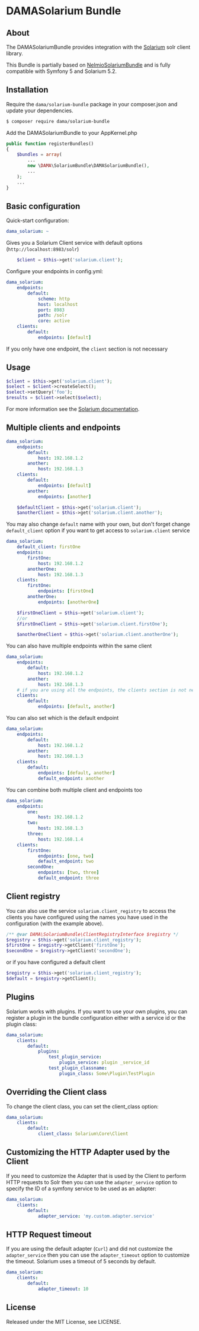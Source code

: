 # DAMASolarium Bundle

## About

The DAMASolariumBundle provides integration with the [Solarium](http://www.solarium-project.org)
solr client library.

This Bundle is partially based on [NelmioSolariumBundle](https://github.com/nelmio/NelmioSolariumBundle) and is fully compatible with Symfony 5 and Solarium 5.2.

## Installation

Require the `dama/solarium-bundle` package in your composer.json and update your dependencies.

```sh
$ composer require dama/solarium-bundle
```

Add the DAMASolariumBundle to your AppKernel.php

```php
public function registerBundles()
{
    $bundles = array(
        ...
        new \DAMA\SolariumBundle\DAMASolariumBundle(),
        ...
    );
    ...
}
```

## Basic configuration

Quick-start configuration:

```yaml
dama_solarium: ~
```

Gives you a Solarium Client service with default options (`http://localhost:8983/solr`)

```php
    $client = $this->get('solarium.client');
```

Configure your endpoints in config.yml:

```yaml
dama_solarium:
    endpoints:
        default:
            scheme: http
            host: localhost
            port: 8983
            path: /solr
            core: active
    clients:
        default:
            endpoints: [default]
```

If you only have one endpoint, the ```client``` section is not necessary

## Usage

```php
$client = $this->get('solarium.client');
$select = $client->createSelect();
$select->setQuery('foo');
$results = $client->select($select);
```

For more information see the [Solarium documentation](http://solarium.readthedocs.io/en/stable/).

## Multiple clients and endpoints

```yaml
dama_solarium:
    endpoints:
        default:
            host: 192.168.1.2
        another:
            host: 192.168.1.3
    clients:
        default:
            endpoints: [default]
        another:
            endpoints: [another]
```

```php
    $defaultClient = $this->get('solarium.client');
    $anotherClient = $this->get('solarium.client.another');
```

You may also change `default` name with your own, but don't forget change `default_client` option if you want to get access to
`solarium.client` service

```yaml
dama_solarium:
    default_client: firstOne
    endpoints:
        firstOne:
            host: 192.168.1.2
        anotherOne:
            host: 192.168.1.3
    clients:
        firstOne:
            endpoints: [firstOne]
        anotherOne:
            endpoints: [anotherOne]
```

```php
    $firstOneClient = $this->get('solarium.client');
    //or
    $firstOneClient = $this->get('solarium.client.firstOne');

    $anotherOneClient = $this->get('solarium.client.anotherOne');
```

You can also have multiple endpoints within the same client

```yaml
dama_solarium:
    endpoints:
        default:
            host: 192.168.1.2
        another:
            host: 192.168.1.3
    # if you are using all the endpoints, the clients section is not necessary
    clients:
        default:
            endpoints: [default, another]
```

You can also set which is the default endpoint

```yaml
dama_solarium:
    endpoints:
        default:
            host: 192.168.1.2
        another:
            host: 192.168.1.3
    clients:
        default:
            endpoints: [default, another]
            default_endpoint: another
```

You can combine both multiple client and endpoints too

```yaml
dama_solarium:
    endpoints:
        one:
            host: 192.168.1.2
        two:
            host: 192.168.1.3
        three:
            host: 192.168.1.4
    clients:
        firstOne:
            endpoints: [one, two]
            default_endpoint: two
        secondOne:
            endpoints: [two, three]
            default_endpoint: three
```

## Client registry

You can also use the service ```solarium.client_registry``` to access the clients you have configured using the names you have used in the configuration (with the example above).

```php
/** @var DAMA\SolariumBundle\ClientRegistryInterface $registry */
$registry = $this->get('solarium.client_registry');
$firstOne = $registry->getClient('firstOne');
$secondOne = $registry->getClient('secondOne');
```

or if you have configured a default client

```php
$registry = $this->get('solarium.client_registry');
$default = $registry->getClient();
```
## Plugins

Solarium works with plugins. If you want to use your own plugins, you can register a plugin in the bundle configuration either with a service id or the plugin class:

```yaml
dama_solarium:
    clients:
        default:
            plugins:
                test_plugin_service:
                    plugin_service: plugin _service_id
                test_plugin_classname:
                    plugin_class: Some\Plugin\TestPlugin
```

## Overriding the Client class

To change the client class, you can set the client_class option:

```yaml
dama_solarium:
    clients:
        default:
            client_class: Solarium\Core\Client
```

## Customizing the HTTP Adapter used by the Client

If you need to customize the Adapter that is used by the Client to perform HTTP requests to Solr then you can use the `adapter_service` option to specify the ID of a symfony service to be used as an adapter:

```yaml
dama_solarium:
    clients:
        default:
            adapter_service: 'my.custom.adapter.service'
```

## HTTP Request timeout

If you are using the default adapter (`Curl`) and did not customize the `adapter_service` then you can use the `adapter_timeout` option to customize the timeout.
Solarium uses a timeout of 5 seconds by default.

```yaml
dama_solarium:
    clients:
        default:
            adapter_timeout: 10
```

## License

Released under the MIT License, see LICENSE.
